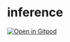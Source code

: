 # inference
[![Open in Gitpod](https://gitpod.io/button/open-in-gitpod.svg)](https://gitpod.io/#snapshot/70f02b31-a8b0-482e-9687-cea3e8ee7314)
